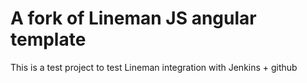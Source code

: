 # A fork of Lineman JS angular template 

This is a test project to test Lineman integration with Jenkins + github
